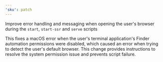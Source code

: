 ```yaml
---
'sku': patch
---
```


Improve error handling and messaging when opening the user's browser during the `start`, `start-ssr` and `serve` scripts

This fixes a macOS error when the user's terminal application's Finder automation permissions were disabled, which caused an error when trying to detect the user's default browser.
This change provides instructions to resolve the system permission issue and prevents script failure.
